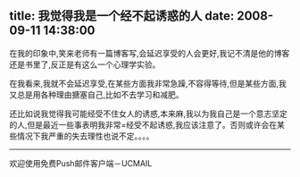 title: 我觉得我是一个经不起诱惑的人
date: 2008-09-11 14:38:00
---

在我的印象中,笑来老师有一篇博客写,会延迟享受的人会更好,我记不清是他的博客还是书里了,反正是有这么一个心理学实验。

 在我看来,我就不会延迟享受,在某些方面我非常急躁,不容得等待,但是某些方面,我又总是用各种理由搪塞自己,比如不去学习和减肥。

 还比如说我觉得我可能经受不住女人的诱惑,本来麻,我以为我自己是一个意志坚定的人,但是最近一些事表明我非常=经受不起诱惑,我应该注意了。否则或许会在某些情况下我严重的失去理性也说不定。。。。

----------------------------------
欢迎使用免费Push邮件客户端－UCMAIL